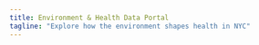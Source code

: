 ```yaml
---
title: Environment & Health Data Portal
tagline: "Explore how the environment shapes health in NYC"
---
```


